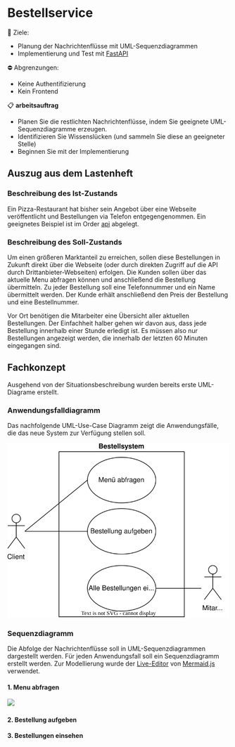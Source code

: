 # Bestellservice

:dart: Ziele:
 - Planung der Nachrichtenflüsse mit UML-Sequenzdiagrammen
 - Implementierung und Test mit [FastAPI](https://fastapi.tiangolo.com/)

:no_entry: Abgrenzungen:
 - Keine Authentifizierung
 - Kein Frontend

:clipboard: **arbeitsauftrag**
 - Planen Sie die restlichten Nachrichtenflüsse, indem Sie geeignete UML-Sequenzdiagramme erzeugen.
 - Identifizieren Sie Wissenslücken (und sammeln Sie diese an geeigneter Stelle)
 - Beginnen Sie mit der Implementierung

## Auszug aus dem Lastenheft
### Beschreibung des Ist-Zustands
Ein Pizza-Restaurant hat bisher sein Angebot über eine Webseite veröffentlicht und Bestellungen via Telefon entgegengenommen. Ein geeignetes Beispiel ist im Order [api](api/) abgelegt.

### Beschreibung des Soll-Zustands
Um einen größeren Marktanteil zu erreichen, sollen diese Bestellungen in Zukunft direkt über die Webseite (oder durch direkten Zugriff auf die API durch Drittanbieter-Webseiten) erfolgen.
Die Kunden sollen über das aktuelle Menu abfragen können und anschließend die Bestellung übermitteln. Zu jeder Bestellung soll eine Telefonnummer und ein Name übermittelt werden. Der Kunde erhält anschließend den Preis der Bestellung und eine Bestellnummer.

Vor Ort benötigen die Mitarbeiter eine Übersicht aller aktuellen Bestellungen. Der Einfachheit halber gehen wir davon aus, dass jede Bestellung innerhalb einer Stunde erledigt ist. Es müssen also nur Bestellungen angezeigt werden, die innerhalb der letzten 60 Minuten eingegangen sind.

## Fachkonzept
Ausgehend von der Situationsbeschreibung wurden bereits erste UML-Diagrame erstellt.

### Anwendungsfalldiagramm
Das nachfolgende UML-Use-Case Diagramm zeigt die Anwendungsfälle, die das neue System zur Verfügung stellen soll.

![UML-UseCase Diagramm](diagramme/UML-UseCase.drawio.svg)

### Sequenzdiagramm
Die Abfolge der Nachrichtenflüsse soll in UML-Sequenzdiagrammen dargestellt werden. Für jeden Anwendungsfall soll ein Sequenzdiagramm erstellt werden. Zur Modellierung wurde der [Live-Editor](https://mermaid.live) von [Mermaid.js](https://mermaid.js.org/syntax/sequenceDiagram.html#sequence-diagrams) verwendet.

#### 1. Menu abfragen
[![](https://mermaid.ink/img/pako:eNplUV1PwjAU_SvNTUw0DtwYhdEHEz-IaOQjgSezxJTtMqqsw65VgfDPfOOP2a0YTexTc849536cHSRFisCgxDeDMsFbwTPF81gS-9ZcaZGINZea3KwESv0fv5rc_wdvr4dTh56ccKMLafI5Koc4o8bl5bmVMnLXn5GLHKVxrMUqqjJgJEP9XFGnZ46s0EbjrFELf0lGFJZmpf861CWJQq7x-aUs5C9n9W6EP70ZeRSlRpKiIu-oFoevbM4VSjLky9UWhUbpDWazScv3ndFoPOsTJbKlJsWC_PgNhNV_CJUSFJI8TMcjsjXq8JW8ZpjhHGUzluBBjirnIrVX31VuMegl5hgDs98UF7xaBWK5t6XV8aYbmQDTyqAHZp3ajY4hAVvwVWlRTIUu1NAlWQfqgc0B2A4-gQUhbYZB1PZpQIOw0215sAHW6TXDKOxSvxdQ2uqG7b0H26Kwpn4z6kUhbffCVhRFlLZrs6eac1OowmTLY_f9N9IKtk0?type=png)](https://mermaid.live/edit#pako:eNplUV1PwjAU_SvNTUw0DtwYhdEHEz-IaOQjgSezxJTtMqqsw65VgfDPfOOP2a0YTexTc849536cHSRFisCgxDeDMsFbwTPF81gS-9ZcaZGINZea3KwESv0fv5rc_wdvr4dTh56ccKMLafI5Koc4o8bl5bmVMnLXn5GLHKVxrMUqqjJgJEP9XFGnZ46s0EbjrFELf0lGFJZmpf861CWJQq7x-aUs5C9n9W6EP70ZeRSlRpKiIu-oFoevbM4VSjLky9UWhUbpDWazScv3ndFoPOsTJbKlJsWC_PgNhNV_CJUSFJI8TMcjsjXq8JW8ZpjhHGUzluBBjirnIrVX31VuMegl5hgDs98UF7xaBWK5t6XV8aYbmQDTyqAHZp3ajY4hAVvwVWlRTIUu1NAlWQfqgc0B2A4-gQUhbYZB1PZpQIOw0215sAHW6TXDKOxSvxdQ2uqG7b0H26Kwpn4z6kUhbffCVhRFlLZrs6eac1OowmTLY_f9N9IKtk0)

#### 2. Bestellung aufgeben
#### 3. Bestellungen einsehen



